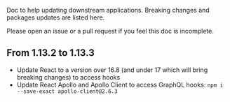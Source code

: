 Doc to help updating downstream applications. Breaking changes and packages updates are listed here.

Please open an issue or a pull request if you feel this doc is incomplete.

## From 1.13.2 to 1.13.3

- Update React to a version over 16.8 (and under 17 which will bring breaking changes) to access hooks
- Update React Apollo and Apollo Client to access GraphQL hooks: `npm i --save-exact apollo-client@2.6.3 `


